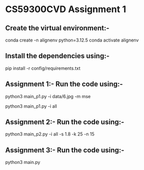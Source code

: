 # CS59300CVD Assignment 1

## Create the virtual environment:-

conda create -n alignenv python=3.12.5 
conda activate alignenv  


## Install the dependencies using:- 

pip install -r config/requirements.txt

## Assignment 1:- Run the code using:-

python3 main_p1.py -i data/6.jpg -m mse

python3 main_p1.py -i all

## Assignment 2:- Run the code using:-

python3 main_p2.py -i all -s 1.8 -k 25 -n 15

## Assignment 3:- Run the code using:-

python3 main.py
